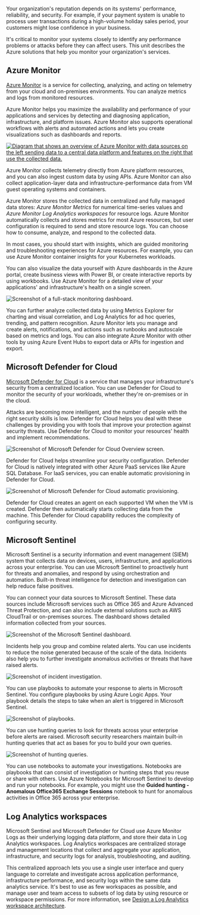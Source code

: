 Your organization's reputation depends on its systems' performance, reliability, and security. For example, if your payment system is unable to process user transactions during a high-volume holiday sales period, your customers might lose confidence in your business.

It's critical to monitor your systems closely to identify any performance problems or attacks before they can affect users. This unit describes the Azure solutions that help you monitor your organization's services.

## Azure Monitor

[Azure Monitor](https://azure.microsoft.com/products/monitor) is a service for collecting, analyzing, and acting on telemetry from your cloud and on-premises environments. You can analyze metrics and logs from monitored resources.

Azure Monitor helps you maximize the availability and performance of your applications and services by detecting and diagnosing application, infrastructure, and platform issues. Azure Monitor also supports operational workflows with alerts and automated actions and lets you create visualizations such as dashboards and reports.

[![Diagram that shows an overview of Azure Monitor with data sources on the left sending data to a central data platform and features on the right that use the collected data.](../media/overview-simple-20230707-opt.svg)](../media/overview-blowout-20230707-opt.svg#lightbox)

Azure Monitor collects telemetry directly from Azure platform resources, and you can also ingest custom data by using APIs. Azure Monitor can also collect application-layer data and infrastructure-performance data from VM guest operating systems and containers.

Azure Monitor stores the collected data in centralized and fully managed data stores: *Azure Monitor Metrics* for numerical time-series values and *Azure Monitor Log Analytics workspaces* for resource logs. Azure Monitor  automatically collects and stores metrics for most Azure resources, but user configuration is required to send and store resource logs. You can choose how to consume, analyze, and respond to the collected data.

In most cases, you should start with insights, which are guided monitoring and troubleshooting experiences for Azure resources. For example, you can use Azure Monitor container insights for your Kubernetes workloads.

You can also visualize the data yourself with Azure dashboards in the Azure portal, create business views with Power BI, or create interactive reports by using workbooks. Use Azure Monitor for a detailed view of your applications' and infrastructure's health on a single screen.

![Screenshot of a full-stack monitoring dashboard.](../media/3-azure-monitoring-options-02.png)

You can further analyze collected data by using Metrics Explorer for charting and visual correlation, and Log Analytics for ad hoc queries, trending, and pattern recognition. Azure Monitor lets you manage and create alerts, notifications, and actions such as runbooks and autoscale based on metrics and logs. You can also integrate Azure Monitor with other tools by using Azure Event Hubs to export data or APIs for ingestion and export.

## Microsoft Defender for Cloud

[Microsoft Defender for Cloud](https://azure.microsoft.com/products/defender-for-cloud/) is a service that manages your infrastructure's security from a centralized location. You can use Defender for Cloud to monitor the security of your workloads, whether they're on-premises or in the cloud.

Attacks are becoming more intelligent, and the number of people with the right security skills is low. Defender for Cloud helps you deal with these challenges by providing you with tools that improve your protection against security threats. Use Defender for Cloud to monitor your resources' health and implement recommendations.

![Screenshot of Microsoft Defender for Cloud Overview screen.](../media/3-azure-monitoring-options-03.png)

Defender for Cloud helps streamline your security configuration. Defender for Cloud is natively integrated with other Azure PaaS services like Azure SQL Database. For IaaS services, you can enable automatic provisioning in Defender for Cloud.

![Screenshot of Microsoft Defender for Cloud automatic provisioning.](../media/3-azure-monitoring-options-04.png)

Defender for Cloud creates an agent on each supported VM when the VM is created. Defender then automatically starts collecting data from the machine. This Defender for Cloud capability reduces the complexity of configuring security.

## Microsoft Sentinel

Microsoft Sentinel is a security information and event management (SIEM) system that collects data on devices, users, infrastructure, and applications across your enterprise. You can use Microsoft Sentinel to proactively hunt for threats and anomalies, and respond by using orchestration and automation. Built-in threat intelligence for detection and investigation can help reduce false positives.

You can connect your data sources to Microsoft Sentinel. These data sources include Microsoft services such as Office 365 and Azure Advanced Threat Protection, and can also include external solutions such as AWS CloudTrail or on-premises sources. The dashboard shows detailed information collected from your sources.

![Screenshot of the Microsoft Sentinel dashboard.](../media/3-azure-monitoring-options-05.png)

Incidents help you group and combine related alerts. You can use incidents to reduce the noise generated because of the scale of the data. Incidents also help you to further investigate anomalous activities or threats that have raised alerts.

![Screenshot of incident investigation.](../media/3-azure-monitoring-options-06.png)

You can use playbooks to automate your response to alerts in Microsoft Sentinel. You configure playbooks by using Azure Logic Apps. Your playbook details the steps to take when an alert is triggered in Microsoft Sentinel.

![Screenshot of playbooks.](../media/3-azure-monitoring-options-07.png)

You can use hunting queries to look for threats across your enterprise before alerts are raised. Microsoft security researchers maintain built-in hunting queries that act as bases for you to build your own queries.

![Screenshot of hunting queries.](../media/3-azure-monitoring-options-08.png)

You can use notebooks to automate your investigations. Notebooks are playbooks that can consist of investigation or hunting steps that you reuse or share with others. Use Azure Notebooks for Microsoft Sentinel to develop and run your notebooks. For example, you might use the **Guided hunting - Anomalous Office365 Exchange Sessions** notebook to hunt for anomalous activities in Office 365 across your enterprise.

## Log Analytics workspaces

Microsoft Sentinel and Microsoft Defender for Cloud use Azure Monitor Logs as their underlying logging data platform, and store their data in Log Analytics workspaces. Log Analytics workspaces are centralized storage and management locations that collect and aggregate your application, infrastructure, and security logs for analysis, troubleshooting, and auditing.

This centralized approach lets you use a single user interface and query language to correlate and investigate across application performance, infrastructure performance, and security logs within the same data analytics service. It's best to use as few workspaces as possible, and manage user and team access to subsets of log data by using resource or workspace permissions. For more information, see [Design a Log Analytics workspace architecture](/azure/azure-monitor/logs/workspace-design).
